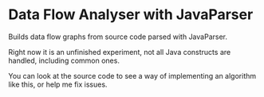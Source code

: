 # Data Flow Analyser with JavaParser
Builds data flow graphs from source code parsed with JavaParser.

Right now it is an unfinished experiment, 
not all Java constructs are handled, including common ones.

You can look at the source code to see a way of implementing an algorithm like this,
or help me fix issues.
